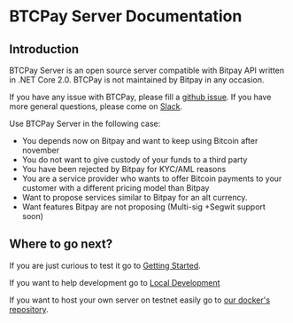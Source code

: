 # BTCPay Server Documentation

## Introduction

BTCPay Server is an open source server compatible with Bitpay API written in .NET Core 2.0.
BTCPay is not maintained by Bitpay in any occasion. 

If you have any issue with BTCPay, please fill a [github issue](https://github.com/btcpayserver/btcpayserver-doc/issues).
If you have more general questions, please come on [Slack](http://13.79.159.103:3000/).

Use BTCPay Server in the following case:

* You depends now on Bitpay and want to keep using Bitcoin after november
* You do not want to give custody of your funds to a third party
* You have been rejected by Bitpay for KYC/AML reasons
* You are a service provider who wants to offer Bitcoin payments to your customer with a different pricing model than Bitpay
* Want to propose services similar to Bitpay for an alt currency.
* Want features Bitpay are not proposing (Multi-sig +Segwit support soon)

## Where to go next?

If you are just curious to test it go to [Getting Started](Getting-Started.md).

If you want to help development go to [Local Development](Local-Development.md)

If you want to host your own server on testnet easily go to [our docker's repository](https://github.com/btcpayserver/btcpayserver-docker).

